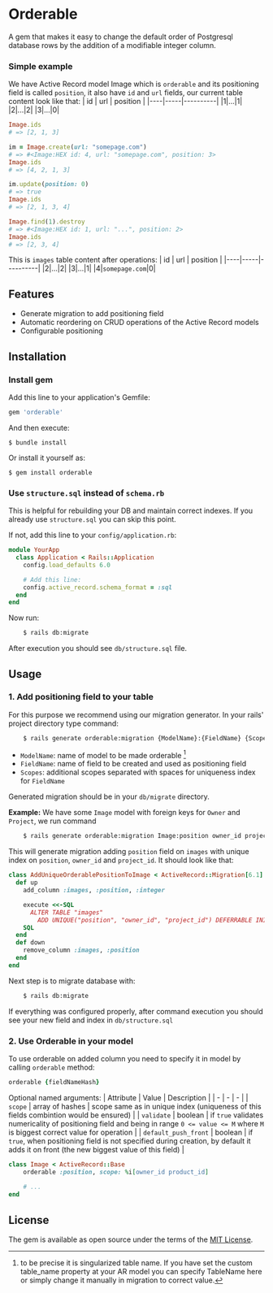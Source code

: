 # Orderable

A gem that makes it easy to change the default order of Postgresql database rows by the addition of a modifiable integer column.

### Simple example
We have Active Record model Image which is `orderable` and its positioning field is called `position`, it also have `id` and `url` fields, our current table content look like that:
| id | url | position |
|----|-----|----------|
|1|...|1|
|2|...|2|
|3|...|0|

```ruby
Image.ids
# => [2, 1, 3]

im = Image.create(url: "somepage.com")
# => #<Image:HEX id: 4, url: "somepage.com", position: 3> 
Image.ids
# => [4, 2, 1, 3]

im.update(position: 0)
# => true
Image.ids
# => [2, 1, 3, 4]

Image.find(1).destroy
# => #<Image:HEX id: 1, url: "...", position: 2>
Image.ids
# => [2, 3, 4]
```

This is `images` table content after operations:
| id | url | position |
|----|-----|----------|
|2|...|2|
|3|...|1|
|4|`somepage.com`|0|

## Features

- Generate migration to add positioning field
- Automatic reordering on CRUD operations of the Active Record models
- Configurable positioning

## Installation

### Install gem
Add this line to your application's Gemfile:

```ruby
gem 'orderable'
```

And then execute:

    $ bundle install

Or install it yourself as:

    $ gem install orderable

### Use `structure.sql` instead of `schema.rb`
This is helpful for rebuilding your DB and maintain correct indexes.
If you already use `structure.sql` you can skip this point.

If not, add this line to your `config/application.rb`:
```ruby
module YourApp
  class Application < Rails::Application
    config.load_defaults 6.0

    # Add this line:
    config.active_record.schema_format = :sql
  end
end
```
Now run:
```sh
    $ rails db:migrate
```
After execution you should see `db/structure.sql` file.

## Usage
### 1. Add positioning field to your table
For this purpose we recommend using our migration generator. In your rails' project directory type command:
```sh
    $ rails generate orderable:migration {ModelName}:{FieldName} {Scopes} 
```
- `ModelName`: name of model to be made orderable [^1]
- `FieldName`: name of field to be created and used as positioning field
- `Scopes`: additional scopes separated with spaces for uniqueness index for `FieldName`

[^1]: to be precise it is singularized table name. If you have set the custom table_name property at your AR model you can specify TableName here or simply change it manually in migration to correct value.

Generated migration should be in your `db/migrate` directory.

**Example:**
We have some `Image` model with foreign keys for `Owner` and `Project`, we run command
```sh
    $ rails generate orderable:migration Image:position owner_id project_id
```
This will generate migration adding `position` field on `images` with unique index on `position`, `owner_id` and `project_id`. 
It should look like that:
```ruby
class AddUniqueOrderablePositionToImage < ActiveRecord::Migration[6.1]
  def up
    add_column :images, :position, :integer

    execute <<-SQL
      ALTER TABLE "images"
        ADD UNIQUE("position", "owner_id", "project_id") DEFERRABLE INITIALLY DEFERRED
    SQL
  end
  def down
    remove_column :images, :position
  end
end
```
Next step is to migrate database with:
```sh
    $ rails db:migrate
```
If everything was configured properly, after command execution you should see your new field and index in `db/structure.sql`

### 2. Use Orderable in your model
To use orderable on added column you need to specify it in model by calling `orderable` method:
```ruby
orderable {fieldNameHash}
```
Optional named arguments:
| Attribute | Value | Description |
| - | - | - |
| `scope` | array of hashes | scope same as in unique index (uniqueness of this fields combintion would be ensured) |
| `validate` | boolean | if `true` validates numericality of positioning field and being in range `0 <= value <= M` where `M` is biggest correct value for operation |
| `default_push_front` | boolean | if `true`, when positioning field is not specified during creation, by default it adds it on front (the new biggest value of this field) |


```ruby
class Image < ActiveRecord::Base
    orderable :position, scope: %i[owner_id product_id]
    
    # ...
end
```
## License

The gem is available as open source under the terms of the [MIT License](https://opensource.org/licenses/MIT).
